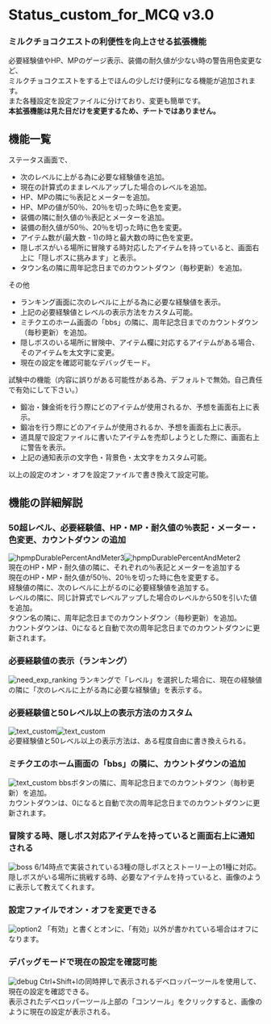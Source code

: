 # Status_custom_for_MCQ v3.0
### ミルクチョコクエストの利便性を向上させる拡張機能
必要経験値やHP、MPのゲージ表示、装備の耐久値が少ない時の警告用色変更など、  
ミルクチョコクエストをする上でほんの少しだけ便利になる機能が追加されます。  
また各種設定を設定ファイルに分けており、変更も簡単です。  
**本拡張機能は見た目だけを変更するため、チートではありません。**  

## 機能一覧
ステータス画面で、
- 次のレベルに上がる為に必要な経験値を追加。
- 現在の計算式のままレベルアップした場合のレベルを追加。
- HP、MPの隣に％表記とメーターを追加。
- HP、MPの値が50％、20％を切った時に色を変更。
- 装備の隣に耐久値の％表記とメーターを追加。
- 装備の耐久値が50％、20％を切った時に色を変更。
- アイテム数が(最大数 - 1)の時と最大数の時に色を変更。
- 隠しボスがいる場所に冒険する時対応したアイテムを持っていると、画面右上に「隠しボスに挑みます」と表示。
- タウン名の隣に周年記念日までのカウントダウン（毎秒更新）を追加。

その他
- ランキング画面に次のレベルに上がる為に必要な経験値を表示。
- 上記の必要経験値とレベルの表示方法をカスタム可能。
- ミチクエのホーム画面の「bbs」の隣に、周年記念日までのカウントダウン（毎秒更新）を追加。
- 隠しボスのいる場所に冒険中、アイテム欄に対応するアイテムがある場合、そのアイテムを太文字に変更。
- 現在の設定を確認可能なデバッグモード。

試験中の機能（内容に誤りがある可能性がある為、デフォルトで無効。自己責任で有効にして下さい。）
- 鍛冶・錬金術を行う際にどのアイテムが使用されるか、予想を画面右上に表示。
- 鍛冶を行う際にどのアイテムが使用されるか、予想を画面右上に表示。
- 道具屋で設定ファイルに書いたアイテムを売却しようとした際に、画面右上に警告を表示。
- 上記の通知表示の文字色・背景色・太文字をカスタム可能。

以上の設定のオン・オフを設定ファイルで書き換えて設定可能。  

## 機能の詳細解説
### 50超レベル、必要経験値、HP・MP・耐久値の％表記・メーター・色変更、カウントダウン の追加
<div style="display: flex;">
<img src="./images/hpmpDurablePercentAndMeter3.png" alt="hpmpDurablePercentAndMeter3" title="hpmpDurablePercentAndMeter3">
<img src="./images/hpmpDurablePercentAndMeter2.png" alt="hpmpDurablePercentAndMeter2" title="hpmpDurablePercentAndMeter2">
</div>
現在のHP・MP・耐久値の隣に、それぞれの％表記とメーターを追加する<br>
現在のHP・MP・耐久値が50％、20％を切った時に色を変更する。<br>
経験値の隣に、次のレベルに上がるのに必要経験値を追加する。<br>
レベルの隣に、同じ計算式でレベルアップした場合のレベルから50を引いた値を追加。<br>
タウン名の隣に、周年記念日までのカウントダウン（毎秒更新）を追加。<br>
カウントダウンは、0になると自動で次の周年記念日までのカウントダウンに更新されます。<br>

### 必要経験値の表示（ランキング）
<img src="./images/need_exp_ranking.png" alt="need_exp_ranking" title="need_exp_ranking">
ランキングで「レベル」を選択した場合に、現在の経験値の隣に「次のレベルに上がる為に必要な経験値」を表示する。

### 必要経験値と50レベル以上の表示方法のカスタム
<div style="display: flex;">
<img src="./images/text_custom1.png" alt="text_custom" title="text_custom">
<img src="./images/text_custom2.png" alt="text_custom" title="text_custom">
</div>
必要経験値と50レベル以上の表示方法は、ある程度自由に書き換えられる。

### ミチクエのホーム画面の「bbs」の隣に、カウントダウンの追加
<img src="./images/text_custom1.png" alt="text_custom" title="text_custom">
bbsボタンの隣に、周年記念日までのカウントダウン（毎秒更新）を追加。<br>
カウントダウンは、0になると自動で次の周年記念日までのカウントダウンに更新されます。<br>

### 冒険する時、隠しボス対応アイテムを持っていると画面右上に通知される
<img src="./images/boss.png" alt="boss" title="boss">
6/14時点で実装されている3種の隠しボスとストーリー上の1種に対応。<br>
隠しボスがいる場所に挑戦する時、必要なアイテムを持っていると、画像のように表示して教えてくれます。<br>

### 設定ファイルでオン・オフを変更できる
<img src="./images/option2.png" alt="option2" title="option2">
「有効」と書くとオンに、「有効」以外が書かれている場合はオフになります。

### デバッグモードで現在の設定を確認可能
<img src="./images/debug.png" alt="debug" title="debug">
Ctrl+Shift+Iの同時押しで表示されるデベロッパーツールを使用して、現在の設定を確認できる。<br>
表示されたデベロッパーツール上部の「コンソール」をクリックすると、画像のように現在の設定が表示される。
